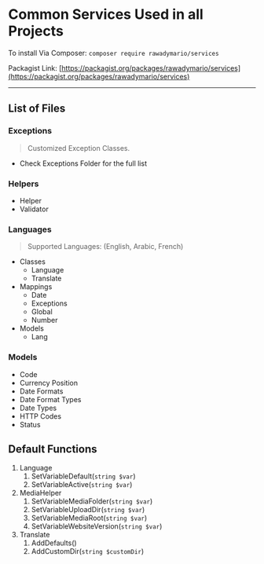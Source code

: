 # Common Services Used in all Projects

To install Via Composer: `composer require rawadymario/services`

Packagist Link: [https://packagist.org/packages/rawadymario/services](https://packagist.org/packages/rawadymario/services)

---

## List of Files

### Exceptions

> Customized Exception Classes.

- Check Exceptions Folder for the full list

### Helpers

- Helper
- Validator

### Languages

> Supported Languages: (English, Arabic, French)

- Classes
  - Language
  - Translate
- Mappings
  - Date
  - Exceptions
  - Global
  - Number
- Models
  - Lang

### Models

- Code
- Currency Position
- Date Formats
- Date Format Types
- Date Types
- HTTP Codes
- Status

## Default Functions

1. Language
   1. SetVariableDefault(`string $var`)
   2. SetVariableActive(`string $var`)
2. MediaHelper
   1. SetVariableMediaFolder(`string $var`)
   2. SetVariableUploadDir(`string $var`)
   3. SetVariableMediaRoot(`string $var`)
   4. SetVariableWebsiteVersion(`string $var`)
3. Translate
   1. AddDefaults()
   2. AddCustomDir(`string $customDir`)